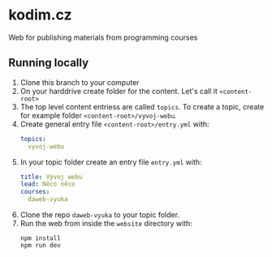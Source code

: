 # kodim.cz

Web for publishing materials from programming courses

## Running locally

1. Clone this branch to your computer
2. On your harddrive create folder for the content. Let's call it `<content-root>`
3. The top level content entriess are called `topics`. To create a topic, create for example folder `<content-root>/vyvoj-webu`.
4. Create general entry file `<content-root>/entry.yml` with:
   ```yml
   topics:
     vyvoj-webu
   ```
5. In your topic folder create an entry file `entry.yml` with:
   ```yml
   title: Vývoj webu
   lead: Něco něco
   courses:
     daweb-vyuka
   ```
6. Clone the repo `daweb-vyuka` to your topic folder.
7. Run the web from inside the `website` directory with:
   ```
   npm install
   npm run dev
   ```
